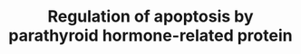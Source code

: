 ---
annotations:
- id: PW:0000004
  parent: regulatory pathway
  type: Pathway Ontology
  value: regulatory pathway
- id: DOID:10283
  parent: disease of cellular proliferation
  type: Disease Ontology
  value: prostate cancer
authors:
- AARandCo
- Fehrhart
- Egonw
- Khanspers
- AlexanderPico
- Eweitz
citedin:
- link: PMC7561109
description: This pathway is based on Figure 8 of "Parathyroid hormone-related protein
  regulates cell survival pathways via integrin alpha6beta4-mediated activation of
  phosphatidylinositol 3-kinase/Akt signaling."(See Bibliography). Parathyroid Hormone-related
  Protein Regulates Cell Survival Pathways via Integrin alpha6beta4-mediated Activation
  of PI3-K/Akt Signaling Intracrine PTHrP inhibits apoptosis by activating the PI3-K/Akt
  pathway by increasing levels of integrin A6B4, which signals in harmony with growth
  factor receptors. The activation of Akt increases the ratio of anti-apoptosis members
  to pro-apoptosis members in the Bcl-2 Family. The activation of Akt deactivates
  GSK-3 which leads to higher levels of c-myc, therefore leading to lower levels of
  apoptosis. Overall, intracrine PTHrP has the effect of increased cell survival on
  C4-2 cells.  Proteins on this pathway have targeted assays available via the [https://assays.cancer.gov/available_assays?wp_id=WP3872
  CPTAC Assay Portal]
last-edited: 2021-05-09
organisms:
- Homo sapiens
redirect_from:
- /index.php/Pathway:WP3872
- /instance/WP3872
- /instance/WP3872_rr123397
revision: r123397
schema-jsonld:
- '@context': https://schema.org/
  '@id': https://wikipathways.github.io/pathways/WP3872.html
  '@type': Dataset
  creator:
    '@type': Organization
    name: WikiPathways
  description: This pathway is based on Figure 8 of "Parathyroid hormone-related protein
    regulates cell survival pathways via integrin alpha6beta4-mediated activation
    of phosphatidylinositol 3-kinase/Akt signaling."(See Bibliography). Parathyroid
    Hormone-related Protein Regulates Cell Survival Pathways via Integrin alpha6beta4-mediated
    Activation of PI3-K/Akt Signaling Intracrine PTHrP inhibits apoptosis by activating
    the PI3-K/Akt pathway by increasing levels of integrin A6B4, which signals in
    harmony with growth factor receptors. The activation of Akt increases the ratio
    of anti-apoptosis members to pro-apoptosis members in the Bcl-2 Family. The activation
    of Akt deactivates GSK-3 which leads to higher levels of c-myc, therefore leading
    to lower levels of apoptosis. Overall, intracrine PTHrP has the effect of increased
    cell survival on C4-2 cells.  Proteins on this pathway have targeted assays available
    via the [https://assays.cancer.gov/available_assays?wp_id=WP3872 CPTAC Assay Portal]
  keywords:
  - AKT1
  - BAK1
  - BAX
  - BCL2
  - BCL2A1
  - BCL2L1
  - BCL2L10
  - BCL2L12
  - BCL2L13
  - BCL2L14
  - BCL2L15
  - BCL2L2
  - BID
  - BOK
  - GSK3A
  - GSK3B
  - Integrin A6
  - Integrin B4
  - Intracrine PTHrP
  - MCL-1
  - MYC
  - PI3-K
  license: CC0
  name: Regulation of apoptosis by parathyroid hormone-related protein
seo: CreativeWork
title: Regulation of apoptosis by parathyroid hormone-related protein
wpid: WP3872
---